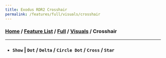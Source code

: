 ```yaml
---
title: Exodus RDR2 Crosshair
permalink: /features/full/visuals/crosshair
---
```

### [Home](/) / [Feature List](/features) / [Full](/features/full) / [Visuals](/features/full/visuals) / Crosshair
---
- ### `Show` | `Dot` / `Delta` / `Circle Dot` / `Cross` / `Star`
